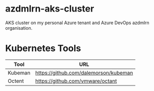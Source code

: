 # azdmlrn-aks-cluster
AKS cluster on my personal Azure tenant and Azure DevOps azdmlrn organisation.

# Kubernetes Tools
| Tool | URL |
| --- | --- |
| Kubeman | https://github.com/dalemorson/kubeman |
| Octent | https://github.com/vmware/octant |